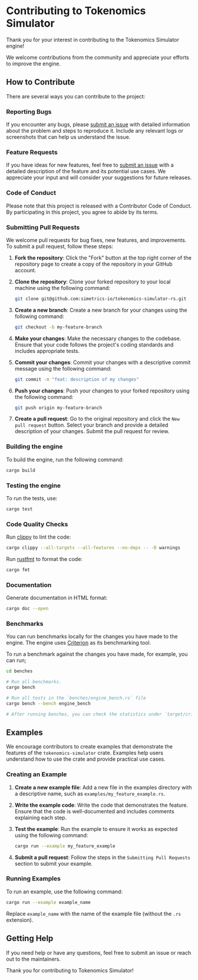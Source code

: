 # Contributing to Tokenomics Simulator

Thank you for your interest in contributing to the Tokenomics Simulator engine!

We welcome contributions from the community and appreciate your efforts to improve the engine.

## How to Contribute

There are several ways you can contribute to the project:

### Reporting Bugs

If you encounter any bugs, please [submit an issue](https://github.com/simetrics-io/tokenomics-simulator-rs/issues) with detailed information about the problem and steps to reproduce it. Include any relevant logs or screenshots that can help us understand the issue.

### Feature Requests

If you have ideas for new features, feel free to [submit an issue](https://github.com/simetrics-io/tokenomics-simulator-rs/issues) with a detailed description of the feature and its potential use cases. We appreciate your input and will consider your suggestions for future releases.

### Code of Conduct

Please note that this project is released with a Contributor Code of Conduct. By participating in this project, you agree to abide by its terms.

### Submitting Pull Requests

We welcome pull requests for bug fixes, new features, and improvements. To submit a pull request, follow these steps:

1. **Fork the repository**: Click the "Fork" button at the top right corner of the repository page to create a copy of the repository in your GitHub account.

2. **Clone the repository**: Clone your forked repository to your local machine using the following command:

    ```sh
    git clone git@github.com:simetrics-io/tokenomics-simulator-rs.git
    ```

3. **Create a new branch**: Create a new branch for your changes using the following command:

    ```sh
    git checkout -b my-feature-branch
    ```

4. **Make your changes**: Make the necessary changes to the codebase. Ensure that your code follows the project's coding standards and includes appropriate tests.

5. **Commit your changes**: Commit your changes with a descriptive commit message using the following command:

    ```sh
    git commit -m "feat: description of my changes"
    ```

6. **Push your changes**: Push your changes to your forked repository using the following command:

    ```sh
    git push origin my-feature-branch
    ```

7. **Create a pull request**: Go to the original repository and click the `New pull request` button. Select your branch and provide a detailed description of your changes. Submit the pull request for review.

### Building the engine

To build the engine, run the following command:

```sh
cargo build
```

### Testing the engine

To run the tests, use:

```sh
cargo test
```

### Code Quality Checks

Run [clippy](https://github.com/rust-lang/rust-clippy) to lint the code:

```sh
cargo clippy --all-targets --all-features --no-deps -- -D warnings
```

Run [rustfmt](https://github.com/rust-lang/rustfmt) to format the code:

```sh
cargo fmt
```

### Documentation

Generate documentation in HTML format:

```bash
cargo doc --open
```

### Benchmarks

You can run benchmarks locally for the changes you have made to the engine.
The engine uses [Criterion](https://bheisler.github.io/criterion.rs/book/index.html) as its benchmarking tool.

To run a benchmark against the changes you have made, for example, you can run;

```sh
cd benches

# Run all benchmarks.
cargo bench

# Run all tests in the `benches/engine_bench.rs` file
cargo bench --bench engine_bench

# After running benches, you can check the statistics under `target/criterion`
```

## Examples

We encourage contributors to create examples that demonstrate the features of the `tokenomics-simulator` crate. Examples help users understand how to use the crate and provide practical use cases.

### Creating an Example

1. **Create a new example file**: Add a new file in the examples directory with a descriptive name, such as `examples/my_feature_example.rs`.

2. **Write the example code**: Write the code that demonstrates the feature. Ensure that the code is well-documented and includes comments explaining each step.

3. **Test the example**: Run the example to ensure it works as expected using the following command:

    ```sh
    cargo run --example my_feature_example
    ```

4. **Submit a pull request**: Follow the steps in the `Submitting Pull Requests` section to submit your example.

### Running Examples

To run an example, use the following command:

```sh
cargo run --example example_name
```

Replace `example_name` with the name of the example file (without the `.rs` extension).

## Getting Help

If you need help or have any questions, feel free to submit an issue or reach out to the maintainers.

Thank you for contributing to Tokenomics Simulator!
